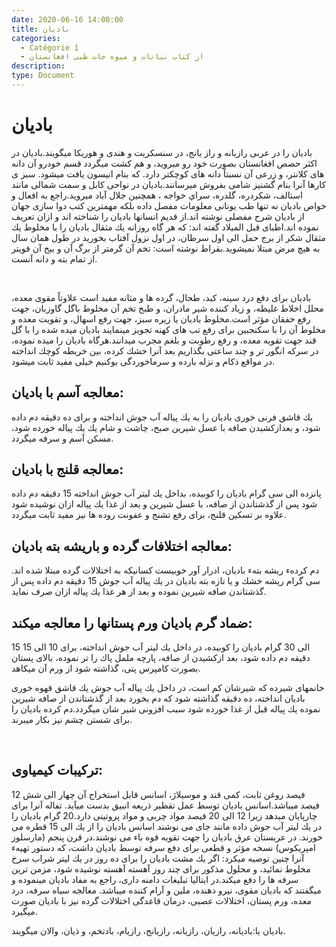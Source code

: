 ```yaml
---
date: 2020-06-16 14:00:00
title: بادیان
categories:
  - Catégorie 1
  - از کتاب نباتات و میوه جات طبی افغانستان
description:
type: Document
---
```


# بادیان

باديان را در عربی رازيانه و راز يانج، در سنسكريت و هندی و هوريكا ميگویند.باديان در اكثر حصص افغانستان بصورت خود رو ميرويد، و هم كشت ميگردد قسم خودرو آن دانه های كلانتر، و زرعی آن نسبتاً دانه های كوچكتر دارد. كه بنام انيسون يافت ميشود. سبز ی كارها آنرا بنام گشنيز شامی بفروش ميرسانند.باديان در نواحی كابل و سمت شمالی مانند استالف، شكردره، گلدره، سراي خواجه ، همچنين جلال آباد ميرويد.راجع به افعال و خواص باديان نه تنها طب يونانی معلومات مفصل داده بلكه مهمترين كتب دوا سازی جهان از باديان شرح مفصلی نوشته اند.از قديم انسانها باديان را شناخته اند و ازان تعريف نموده اند.اطبای قبل الميلاد گفته اند: كه هر گاه روزانه يك مثقال باديان را با مخلوط يك مثقال شكر از برج حمل الی اول سرطان، در اول نزول آفتاب بخوريد در طول همان سال به هيچ مرض مبتلا نميشويد.بقراط نوشته است: تخم آن گرمتر از برگ آن و بيخ آن قويتر از تمام بته و دانه آنست.

&nbsp;

باديان برای دفع درد سينه، كبد، طحال، گرده ها و مثانه مفيد است علاوتاً مقوی معده، محلل اخلاط غليظه، و زياد كننده شير مادران، و طبخ تخم آن مخلوط باگل گاوزبان، جهت رفع خفقان مؤثر است.مخلوط باديان يا زيره سبز، جهت رفع اسهال، و تقويت معده و مخلوط آن را با سكنجبين برای رفع تب های كهنه تجويز مينمايند باديان ميده شده را با گل قند جهت تقويه معده، و رفع رطوبت و بلغم مجرب ميدانند.هرگاه باديان را ميده نموده، در سركه انگور تر و چند ساعتی بگذاريم بعد آنرا خشك كرده، بين خريطه كوچك انداخته در مواقع ذكام و نزله بارده و سرماخوردگی بوكنيم خیلی مفيد ثابت ميشود.

## معالجه آسم با باديان:

يك قاشق فرنی خوری باديان را به يك پياله آب جوش انداخته و برای ده دقيقه دم داده شود، و بعدازكشيدن صافه با عسل شيرين صبح، چاشت و شام يك يك پياله خورده شود، مسكن آسم و سرفه ميگردد.

## معالجه قلنج با باديان:

پانزده الی سی گرام باديان را كوبيده، بداخل يك ليتر آب جوش انداخته 15 دقيقه دم داده شود پس از گذشتاندن از صافه، با عسل شيرين و بعد از غذا يك پياله ازان نوشيده شود علاوه بر تسكين قلنج، برای رفع تشنج و عفونت روده ها نيز مفيد ثابت ميگردد.

## معالجه اختلافات گرده و باريشه بته باديان:

دم كردهء ريشه بتهء باديان، ادرار آور خوبيست كسانيكه به اختلالات گرده مبتلا شده اند. سی گرام ريشه خشك و يا تازه بته باديان در يك پياله آب جوش 15 دقيقه دم داده پس از گذشتاندن صافه شيرين نموده و بعد از هر غذا يك پياله ازان صرف نمايد.

## ضماد گرم باديان ورم پستانها را معالجه ميكند:

15 الی 30 گرام باديان را كوبيده، در داخل يك ليتر آب جوش انداخته، برای 10 الی 15 دقيقه دم داده شود، بعد ازكشيدن از صافه، پارچه ململ پاك را تر نموده، بالای پستان بصورت كامپرس پتی، گذاشته شود از ورم آن ميكاهد.

خانمهای شيرده كه شيرشان كم است، در داخل يك پياله آب جوش يك قاشق قهوه خوری باديان انداخته، ده دقيقه گذاشته شود كه دم بخورد بعد از گذشتاندن از صافه شيرين نموده يك پياله قبل از غذا خورده شود سبب افزونی شير شان ميگردد.دم كرده باديان را برای شستن چشم نيز بكار ميبرند.

&nbsp;

## تركيبات كيمياوی:

12 فيصد روغن ثابت، كمی قند و موسيلاژ، اسانس قابل استخراج آن چهار الی شش فيصد ميباشد.اسانس باديان توسط عمل تقطير ذريعه انبيق بدست ميآيد. تفاله آنرا برای چارپايان ميدهد زيرا 12 الی 20 فيصد مواد چربی و مواد پروتینی دارد.20 گرام بادیان را در يك لیتر آب جوش داده مانند جای می نوشند اسانس بادیان را از يك الی 15 قطره می خورند. در عربستان عرق باديان را جهت تقويه قوه باء می نوشند.در قرن پنجم (مارسلوز امپريكوس) نسخه مؤثر و قطعی برای دفع سرفه توسط باديان داشت، كه دستور تهيهء آنرا چنين توصيه ميکرد: اگر يك مشت باديان را برای ده روز در يك ليتر شراب سرخ مخلوط نمائيد، و محلول مذكور برای چند روز آهسته آهسته نوشيده شود، مزمن ترين سرفه ها را دفع ميكند.در ايتاليا تبليغات دامنه داری، راجع به مفاد باديان مينموده و ميگفتند كه باديان مقوی، نیرو دهنده، ملين و آرام كننده ميباشد. معالجه سياه سرفه، درد معده، ورم پستان، اختلالات عصبی، درمان قاعدگی اختلالات گرده نيز با باديان صورت ميگیرد.

باديان يا:باديانه، رازيان، رازيانه، رازيانج، رازيام، بادتخم، و ذيان، والان ميگويند.

&nbsp;